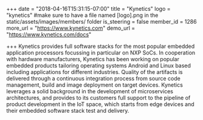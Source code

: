 +++
date = "2018-04-16T15:31:15-07:00"
title = "Kynetics"
logo = "kynetics" #make sure to have a file named [logo].png in the static/assets/images/members/ folder
is_steering = false
member_id = 1286
more_url = "https://www.kynetics.com"
demo_url = "https://www.kynetics.com/docs"

+++
Kynetics provides full software stacks for the most popular embedded application processors focussing in particular on NXP SoCs. In cooperation with hardware manufacturers, Kynetics has been working on popular embedded products tailoring operating systems Android and Linux based including applications for different industries. Quality of the artifacts is delivered through a continuous integration process from source code management, build and image deployment on target devices. Kynetics leverages a solid background in the development of microservices architectures, and provides to its customers full support to the pipeline of product development in the IoT space, which starts from edge devices and their embedded software stack test and delivery.
